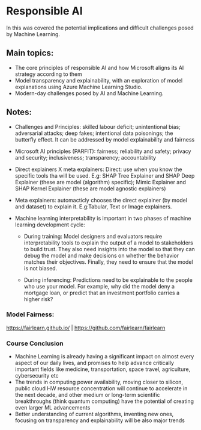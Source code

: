 # Responsible AI

In this was covered the potential implications and difficult challenges posed by Machine Learning.


## Main topics:

- The core principles of responsible AI and how Microsoft aligns its AI strategy according to them 
- Model transparency and explainability, with an exploration of model explanations using Azure Machine Learning Studio.
- Modern-day challenges posed by AI and Machine Learning.

## Notes:

- Challenges and Principles:
skilled labour deficit; unintentional bias; adversarial attacks; deep fakes; intentional data poisonings; the butterfly effect. It can be addressed by model explainability and fairness

- Microsoft AI principles (PARFIT):
fairness; reliability and safety; privacy and security; inclusiveness; transparency; accountability

- Direct explainers X meta explainers:
Direct: use when you know the specific tools tha will be used. E.g: SHAP Tree Explainer and SHAP Deep Explainer (these are model (algorithm) specific); Mimic Explainer and SHAP Kernel Explainer (these are model agnostic explainers)

- Meta explainers: automacticly chooses the direct explainer (by model and dataset) to explain it. E.g:Tabular, Text or Image explainers.

- Machine learning interpretability is important in two phases of machine learning development cycle:

  - During training: Model designers and evaluators require interpretability tools to explain the output of a model to stakeholders to build trust. They also need insights into the model so that they can debug the model and make decisions on whether the behavior matches their objectives. Finally, they need to ensure that the model is not biased.

  - During inferencing: Predictions need to be explainable to the people who use your model. For example, why did the model deny a mortgage loan, or predict that an investment portfolio carries a higher risk?

### Model Fairness:
https://fairlearn.github.io/ | 
https://github.com/fairlearn/fairlearn

### Course Conclusion

- Machine Learning is already having a significant impact on almost every aspect of our daily lives, and promises to help advance critically important fields like medicine, transportation, space travel, agriculture, cybersecurity etc
- The trends in computing power availability, moving closer to silicon, public cloud HW resource concentration will continue to accelerate in the next decade, and other medium or long-term scientific breakthroughs (think quantum computing) have the potential of creating even larger ML advancements
- Better understanding of current algorithms, inventing new ones, focusing on transparency and explainability will be also major trends

